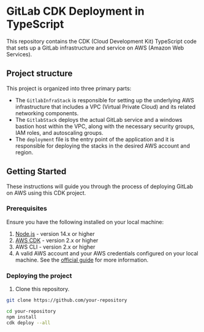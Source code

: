 # GitLab CDK Deployment in TypeScript

This repository contains the CDK (Cloud Development Kit) TypeScript code that sets up a GitLab infrastructure and service on AWS (Amazon Web Services).

## Project structure

This project is organized into three primary parts:
- The `GitlabInfraStack` is responsible for setting up the underlying AWS infrastructure that includes a VPC (Virtual Private Cloud) and its related networking components.
- The `GitlabStack` deploys the actual GitLab service and a windows bastion host within the VPC, along with the necessary security groups, IAM roles, and autoscaling groups.
- The `deployment` file is the entry point of the application and it is responsible for deploying the stacks in the desired AWS account and region.

## Getting Started

These instructions will guide you through the process of deploying GitLab on AWS using this CDK project.

### Prerequisites

Ensure you have the following installed on your local machine:

1. [Node.js](https://nodejs.org/) - version 14.x or higher
2. [AWS CDK](https://docs.aws.amazon.com/cdk/latest/guide/getting_started.html) - version 2.x or higher
3. AWS CLI - version 2.x or higher
4. A valid AWS account and your AWS credentials configured on your local machine. See the [official guide](https://docs.aws.amazon.com/cli/latest/userguide/cli-configure-files.html) for more information.

### Deploying the project

1. Clone this repository.

```bash
git clone https://github.com/your-repository

cd your-repository
npm install
cdk deploy --all


